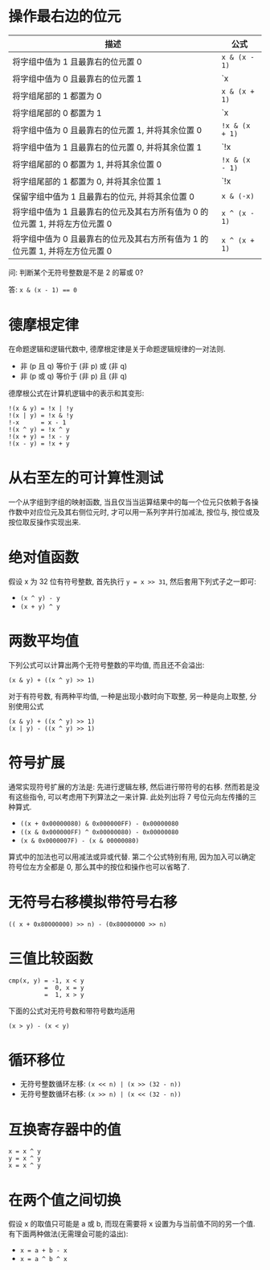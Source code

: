 # 操作最右边的位元

| 描述 | 公式 |
| -----| ---- |
| 将字组中值为 1 且最靠右的位元置 0 | `x & (x - 1)` |
| 将字组中值为 0 且最靠右的位元置 1 | `x | (x + 1)` |
| 将字组尾部的 1 都置为 0 | `x & (x + 1)` |
| 将字组尾部的 0 都置为 1 | `x | (x - 1)` |
| 将字组中值为 0 且最靠右的位元置 1, 并将其余位置 0 | `!x & (x + 1)` |
| 将字组中值为 1 且最靠右的位元置 0, 并将其余位置 1 | `!x | (x - 1)` |
| 将字组尾部的 0 都置为 1, 并将其余位置 0 | `!x & (x - 1)` |
| 将字组尾部的 1 都置为 0, 并将其余位置 1 | `!x | (x + 1)` |
| 保留字组中值为 1 且最靠右的位元, 并将其余位置 0 | `x & (-x)` |
| 将字组中值为 1 且最靠右的位元及其右方所有值为 0 的位元置 1, 并将左方位元置 0 | `x ^ (x - 1)` |
| 将字组中值为 0 且最靠右的位元及其右方所有值为 1 的位元置 1, 并将左方位元置 0 | `x ^ (x + 1)` |

问: 判断某个无符号整数是不是 2 的幂或 0?

答: `x & (x - 1) == 0`

# 德摩根定律

在命题逻辑和逻辑代数中, 德摩根定律是关于命题逻辑规律的一对法则.

- 非 (p 且 q) 等价于 (非 p) 或 (非 q)
- 非 (p 或 q) 等价于 (非 p) 且 (非 q)

德摩根公式在计算机逻辑中的表示和其变形:

```no-highlight
!(x & y) = !x | !y
!(x | y) = !x & !y
!-x      = x - 1
!(x ^ y) = !x ^ y
!(x + y) = !x - y
!(x - y) = !x + y
```

# 从右至左的可计算性测试

一个从字组到字组的映射函数, 当且仅当当运算结果中的每一个位元只依赖于各操作数中对应位元及其右侧位元时, 才可以用一系列字并行加减法, 按位与, 按位或及按位取反操作实现出来.

# 绝对值函数

假设 x 为 32 位有符号整数, 首先执行 `y = x >> 31`, 然后套用下列式子之一即可:

- `(x ^ y) - y`
- `(x + y) ^ y`

# 两数平均值

下列公式可以计算出两个无符号整数的平均值, 而且还不会溢出:

```no-highlight
(x & y) + ((x ^ y) >> 1)
```

对于有符号数, 有两种平均值, 一种是出现小数时向下取整, 另一种是向上取整, 分别使用公式

```no-highlight
(x & y) + ((x ^ y) >> 1)
(x | y) - ((x ^ y) >> 1)
```

# 符号扩展

通常实现符号扩展的方法是: 先进行逻辑左移, 然后进行带符号的右移. 然而若是没有这些指令, 可以考虑用下列算法之一来计算. 此处列出将 7 号位元向左传播的三种算式.

- `((x + 0x00000080) & 0x000000FF) - 0x00000080`
- `((x & 0x000000FF) ^ 0x00000080) - 0x00000080`
- `(x & 0x0000007F) - (x & 00000080)`

算式中的加法也可以用减法或异或代替. 第二个公式特别有用, 因为加入可以确定符号位左方全都是 0, 那么其中的按位和操作也可以省略了.

# 无符号右移模拟带符号右移

```no-highlight
(( x + 0x80000000) >> n) - (0x80000000 >> n)
```

# 三值比较函数

```no-highlight
cmp(x, y) = -1, x < y
          =  0, x = y
          =  1, x > y
```

下面的公式对无符号数和带符号数均适用

```no-highlight
(x > y) - (x < y)
```

# 循环移位

- 无符号整数循环左移: `(x << n) | (x >> (32 - n))`
- 无符号整数循环右移: `(x >> n) | (x << (32 - n))`

# 互换寄存器中的值

```no-highlight
x = x ^ y
y = x ^ y
x = x ^ y
```

# 在两个值之间切换

假设 x 的取值只可能是 a 或 b, 而现在需要将 x 设置为与当前值不同的另一个值. 有下面两种做法(无需理会可能的溢出):

- `x = a + b - x`
- `x = a ^ b ^ x`
